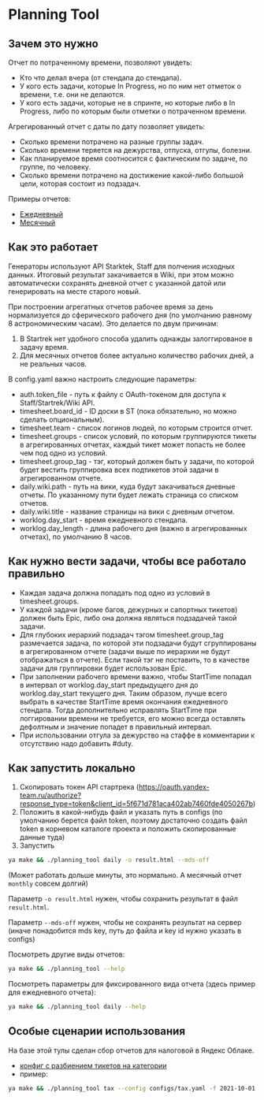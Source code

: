 # Planning Tool

## Зачем это нужно

Отчет по потраченному времени, позволяют увидеть:

- Кто что делал вчера (от стендапа до стендапа).
- У кого есть задачи, которые In Progress, но по ним нет отметок о времени, т.е. они не делаются.
- У кого есть задачи, которые не в спринте, но которые либо в In Progress, либо по которым были отметки о потраченном времени.

Агрегированный отчет с даты по дату позволяет увидеть:

- Сколько времени потрачено на разные группы задач.
- Сколько времени теряется на дежурства, отпуска, отгулы, болезни.
- Как планируемое время соотносится с фактическим по задаче, по группе, по человеку.
- Сколько времени потрачено на достижение какой-либо большой цели, которая состоит из подзадач.

Примеры отчетов:

- [Ежедневный](https://s3.mds.yandex.net/iam/daily/)
- [Месячный](https://s3.mds.yandex.net/iam/monthly/)

## Как это работает

Генераторы используют API Starktek, Staff для полчения исходных данных. Итоговый результат закачивается в Wiki, при этом
можно автоматически сохранять дневной отчет с указанной датой или генерировать на месте старого новый.

При построении агрегатных отчетов рабочее время за день нормализуется до сферического рабочего дня (по умолчанию равному 8
астрономическим часам). Это делается по двум причинам:

1. В Startrek нет удобного способа удалить однажды залоггированое в задачу время.
1. Для месячных отчетов более актуально количество рабочих дней, а не реальных часов.

В config.yaml важно настроить следующие параметры:

- auth.token_file - путь к файлу с OAuth-токеном для доступа к Staff/Startrek/Wiki API.
- timesheet.board_id - ID доски в ST (пока обязательно, но можно сделать опциональным).
- timesheet.team - список логинов людей, по которым строится отчет.
- timesheet.groups - список условий, по которым группируются тикеты в агрегированных отчетах, каждый тикет может попасть
  не более чем под одно из условий.
- timesheet.group_tag - тэг, который должен быть у задачи, по которой будет вестить группировка всех подтикетов этой
  задачи в агрегированном отчете.
- daily.wiki.path - путь на вики, куда будут закачиваться дневные отчеты. По указанному пути будет лежать страница со списком отчетов.
- daily.wiki.title - название страницы на вики с дневным отчетом.
- worklog.day_start - время ежедневного стендапа.
- worklog.day_length - длина рабочего дня (важно в агрегированных отчетах), по умолчанию 8 часов.

## Как нужно вести задачи, чтобы все работало правильно

- Каждая задача должна попадать под одно из условий в timesheet.groups.
- У каждой задачи (кроме багов, дежурных и сапортных тикетов) должен быть Epic, либо она должна являться подзадачей
  такой задачи.
- Для глубоких иерархий подзадач тэгом timesheet.group_tag размечается задача, по которой эти подзадачи будут
  сгруппированы в агрегированном отчете (задачи выше по иерархии не будут отображаться в отчете). Если такой тэг
  не поставить, то в качестве задачи для группировки будет использован Epic.
- При заполнении рабочего времени важно, чтобы StartTime попадал в интервал от worklog.day_start предыдущего дня
  до worklog.day_start текущего дня. Таким образом, лучше всего выбрать в качестве StartTime время окончания ежедневного
  стендапа. Тогда дополнительно исправлять StartTime при логгировании времени не требуется, его можно всегда оставлять
  дефолтным и значение попадет в правильный интервал.
- При использовании отгула за дежурство на стаффе в комментарии к отсутствию надо добавить #duty.


## Как запустить локально

1. Скопировать токен API стартрека (https://oauth.yandex-team.ru/authorize?response_type=token&client_id=5f671d781aca402ab7460fde4050267b)
2. Положить в какой-нибудь файл и указать путь в configs (по умолчанию берется файл token, поэтому достаточно создать файл token в корневом каталоге проекта и положить скопированные данные туда)
3. Запустить
```bash
ya make && ./planning_tool daily -o result.html --mds-off
```
(Может работать дольше минуты, это нормально. А месячный отчет ```monthly``` совсем долгий)

Параметр ```-o result.html``` нужен, чтобы сохранить результат в файл ```result.html```.

Параметр ```--mds-off``` нужен, чтобы не сохранять результат на сервер (иначе понадобится mds key, путь до файла и key id нужно указать в configs)

Посмотреть другие виды отчетов:
```bash
ya make && ./planning_tool --help
```

Посмотреть параметры для фиксированного вида отчета (здесь пример для ежедневного отчета):
```bash
ya make && ./planning_tool daily --help
```


## Особые сценарии использования

На базе этой тулы сделан сбор отчетов для налоговой в Яндекс Облаке.

- [конфиг с разбиением тикетов на категории](https://a.yandex-team.ru/arc/trunk/arcadia/cloud/iam/planning_tool/configs/tax.yaml)
- пример:

```bash
ya make && ./planning_tool tax --config configs/tax.yaml -f 2021-10-01 -t 2022-01-01 --title 'Yandex Cloud 2021Q4' --path users/potamus/tax-2021q4
```
